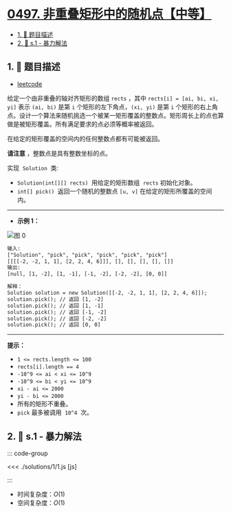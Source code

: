 # [0497. 非重叠矩形中的随机点【中等】](https://github.com/tnotesjs/TNotes.leetcode/tree/main/notes/0497.%20%E9%9D%9E%E9%87%8D%E5%8F%A0%E7%9F%A9%E5%BD%A2%E4%B8%AD%E7%9A%84%E9%9A%8F%E6%9C%BA%E7%82%B9%E3%80%90%E4%B8%AD%E7%AD%89%E3%80%91)

<!-- region:toc -->

- [1. 📝 题目描述](#1--题目描述)
- [2. 🎯 s.1 - 暴力解法](#2--s1---暴力解法)

<!-- endregion:toc -->

## 1. 📝 题目描述

- [leetcode](https://leetcode.cn/problems/random-point-in-non-overlapping-rectangles/)

给定一个由非重叠的轴对齐矩形的数组 `rects` ，其中 `rects[i] = [ai, bi, xi, yi]` 表示 `(ai, bi)` 是第 `i` 个矩形的左下角点，`(xi, yi)` 是第 `i` 个矩形的右上角点。设计一个算法来随机挑选一个被某一矩形覆盖的整数点。矩形周长上的点也算做是被矩形覆盖。所有满足要求的点必须等概率被返回。

在给定的矩形覆盖的空间内的任何整数点都有可能被返回。

**请注意** ，整数点是具有整数坐标的点。

实现  `Solution`  类:

- `Solution(int[][] rects)`  用给定的矩形数组  `rects` 初始化对象。
- `int[] pick()`  返回一个随机的整数点 `[u, v]` 在给定的矩形所覆盖的空间内。

---

- **示例 1：**

![图 0](https://cdn.jsdelivr.net/gh/tnotesjs/imgs@main/2025-09-12-16-18-23.png)

```txt
输入:
["Solution", "pick", "pick", "pick", "pick", "pick"]
[[[[-2, -2, 1, 1], [2, 2, 4, 6]]], [], [], [], [], []]
输出:
[null, [1, -2], [1, -1], [-1, -2], [-2, -2], [0, 0]]

解释：
Solution solution = new Solution([[-2, -2, 1, 1], [2, 2, 4, 6]]);
solution.pick(); // 返回 [1, -2]
solution.pick(); // 返回 [1, -1]
solution.pick(); // 返回 [-1, -2]
solution.pick(); // 返回 [-2, -2]
solution.pick(); // 返回 [0, 0]
```

---

**提示：**

- `1 <= rects.length <= 100`
- `rects[i].length == 4`
- `-10^9 <= ai < xi <= 10^9`
- `-10^9 <= bi < yi <= 10^9`
- `xi - ai <= 2000`
- `yi - bi <= 2000`
- 所有的矩形不重叠。
- `pick` 最多被调用  `10^4`  次。

## 2. 🎯 s.1 - 暴力解法

::: code-group

<<< ./solutions/1/1.js [js]

:::

- 时间复杂度：$O(1)$
- 空间复杂度：$O(1)$
